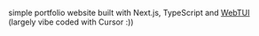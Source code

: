 simple portfolio website built with Next.js, TypeScript and [WebTUI](https://webtui.ironclad.sh/)
<br>
(largely vibe coded with Cursor :))
